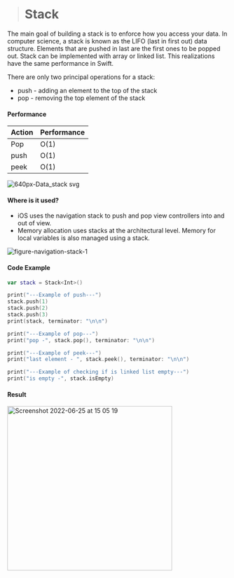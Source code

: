 > # Stack

The main goal of building a stack is to enforce how you access your data. In computer science, a stack is known as the LIFO (last in first out) data structure. Elements that are pushed in last are the first ones to be popped out. Stack can be implemented with array or linked list. This realizations have the same performance in Swift.

There are only two principal operations for a stack: 
  - push - adding an element to the top of the stack 
  - pop - removing the top element of the stack

#### Performance

|     Action    | Performance |
| ------------- | ----------- |
|        Pop   | O(1)        |
| push        | O(1)        |
| peek        | O(1)        |

![640px-Data_stack svg](https://user-images.githubusercontent.com/78361312/175772717-3b553c0c-3ad4-4d6d-bbd1-78da4a9c89a2.png)

#### Where is it used?
  - iOS uses the navigation stack to push and pop view controllers into and out of view.
  - Memory allocation uses stacks at the architectural level. Memory for local variables is also managed using a stack.
 
![figure-navigation-stack-1](https://user-images.githubusercontent.com/78361312/175772965-ee64a431-62b7-4ef6-9d9b-724f985f7986.jpg)

#### Code Example
```Swift
var stack = Stack<Int>()

print("---Example of push---")
stack.push(1)
stack.push(2)
stack.push(3)
print(stack, terminator: "\n\n")

print("---Example of pop---")
print("pop -", stack.pop(), terminator: "\n\n")

print("---Example of peek---")
print("last element - ", stack.peek(), terminator: "\n\n")

print("---Example of checking if is linked list empty---")
print("is empty -", stack.isEmpty)
```

#### Result
<img width="376" alt="Screenshot 2022-06-25 at 15 05 19" src="https://user-images.githubusercontent.com/78361312/175772760-96249703-1046-4e2a-927c-c8349042f23b.png">

